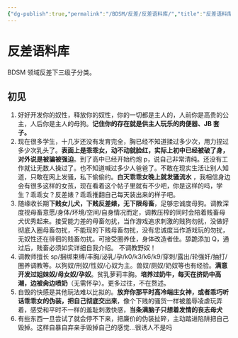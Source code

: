 ```yaml
---
{"dg-publish":true,"permalink":"/BDSM/反差/反差语料库/","title":"反差语料库","tags":["BDSM","奴性","主人与奴隶","语料库"]}
---
```




# 反差语料库

BDSM 领域反差下三级子分类。

## 初见

1. 好好开发你的奴性，释放你的奴性，你的一切都是主人的，人前你是高贵的公主，人后你是主人的母狗。**记住你的存在就是供主人玩乐的肉便器、JB 套子。**
2. 现在很多学生，十几岁还没有发育完全，胸已经不知道揉过多少次，用力捏过多少次乳头了。**表面上是乖乖女，动不动就脸红，实际上初中已经被破了身，对外说是被骗被强迫**。到了高中已经开始约炮 p，说自己非常清纯。还没有工作就让无数人操过了。也不知道喊过多少人爸爸了。不敢在现实生活让别人知道，只敢在网上发骚，私下偷偷约。**白天乖乖女晚上就发骚流水** ，我相信身边会有很多这样的女孩，现在看着这个帖子里就有不少吧，你是这样的吗，学生？乖乖女？反差婊？乖乖推翻自己每天装出来的样子吧。
3. 随缘收长期**下贱女儿犬，下贱反差婊，无下限母畜**，足够忠诚度母狗。调教深度视母畜意愿/身体/环境/空间/自身情况而定，调教压榨的同时会陪着贱畜母犬优秀起来。接受能力差的母畜勿扰，当作游戏追求刺激的贱狗勿扰，没做好彻底入圈母畜勿扰，不能现的下贱母畜勿扰，没有忠诚度当作游戏玩的勿扰，无奴性还在徘徊的贱畜勿扰。可接受圈养佳，身体改造者佳。舔跪添加 Q，通过后，贱畜必须如实详细自我介绍。 不调教野奴！
4. 调教师擅长 sp/捆绑束缚/丰胸/泌乳/孕/k0/k3/k6/k9/穿刺/露出/轮强奸/抽打/圈养调教等。以狗奴/刑奴/性奴/心奴为主。兽奴/厕奴/奶奴等也有经验。**满意开发过姐妹奴/母女奴/孕奴**。贫乳萝莉丰胸。**培养过奶牛，每天在挤奶中高潮，边被肏边喷奶**（无需怀孕）。更多过往，不在赘述。
5. 自毁的快感是其他玩法难以比拟的。**放弃你那平时高冷端庄女神，或者乖巧听话乖乖女的伪装，把自己彻底交出来**，像个下贱的骚货一样被羞辱凌虐玩弄着，感受和平时不一样的羞耻刺激快感，**当条满脑子只想着发情的丧志母犬**
6. 有些东西一旦尝试了就会停不下来，把廉价的伪装扯碎，主动踏进陷阱把自己毁掉。这样自暴自弃亲手毁掉自己的感觉…很诱人不是吗